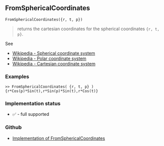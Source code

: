 ## FromSphericalCoordinates

```
FromSphericalCoordinates({r, t, p})
```
 
> returns the cartesian coordinates for the spherical coordinates `{r, t, p}`.

See
* [Wikipedia - Spherical coordinate system](https://en.wikipedia.org/wiki/Spherical_coordinate_system)
* [Wikipedia - Polar coordinate system](https://en.wikipedia.org/wiki/Polar_coordinate_system)
* [Wikipedia - Cartesian coordinate system](https://en.wikipedia.org/wiki/Cartesian_coordinate_system)

### Examples

```
>> FromSphericalCoordinates( {r, t, p} )
{r*Cos(p)*Sin(t),r*Sin(p)*Sin(t),r*Cos(t)}
```

### Implementation status

* &#x2705; - full supported

### Github

* [Implementation of FromSphericalCoordinates](https://github.com/axkr/symja_android_library/blob/master/symja_android_library/matheclipse-core/src/main/java/org/matheclipse/core/builtin/LinearAlgebra.java#L2511) 
